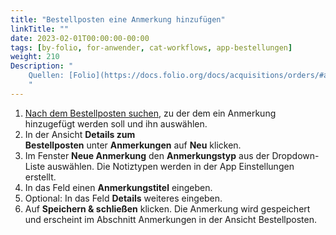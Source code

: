 ```yaml
---
title: "Bestellposten eine Anmerkung hinzufügen"
linkTitle: ""
date: 2023-02-01T00:00:00-00:00
tags: [by-folio, for-anwender, cat-workflows, app-bestellungen]
weight: 210
Description: "
    Quellen: [Folio](https://docs.folio.org/docs/acquisitions/orders/#adding-a-note-to-an-order-line ) & [GBV](https://info.gbv.de/pages/viewpage.action?pageId=851017789)
    "
---
```


1.  [Nach dem Bestellposten suchen](https://info.gbv.de/display/FOLIOGBVEXTERN/Folio%3A+Bestellposten+suchen), zu der dem ein Anmerkung hinzugefügt werden soll und ihn auswählen.
2.  In der Ansicht **Details zum Bestellposten** unter **Anmerkungen** auf **Neu** klicken.
3.  Im Fenster **Neue Anmerkung** den **Anmerkungstyp** aus der Dropdown-Liste auswählen. Die Notiztypen werden in der App Einstellungen erstellt.
4.  In das Feld einen **Anmerkungstitel** eingeben.
5.  Optional: In das Feld **Details** weiteres eingeben.
6.  Auf **Speichern & schließen** klicken. Die Anmerkung wird gespeichert und erscheint im Abschnitt Anmerkungen in der Ansicht Bestellposten.
